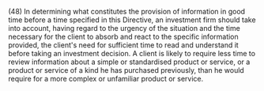 (48) In determining what constitutes the provision of information in good time before a time specified in this Directive, an investment firm should take into account, having regard to the urgency of the situation and the time necessary for the client to absorb and react to the specific information provided, the client's need for sufficient time to read and understand it before taking an investment decision. A client is likely to require less time to review information about a simple or standardised product or service, or a product or service of a kind he has purchased previously, than he would require for a more complex or unfamiliar product or service.